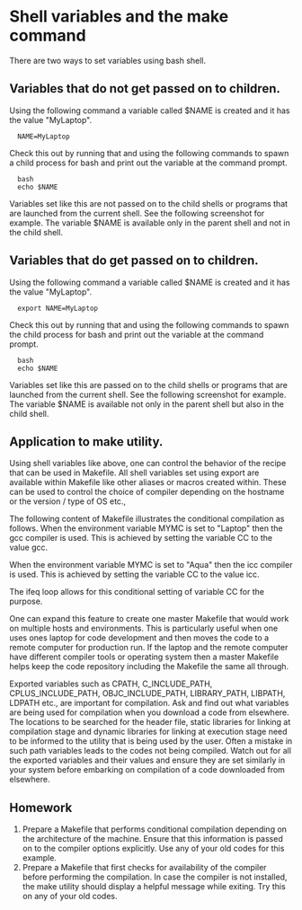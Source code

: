 # Shell variables and the make command

There are two ways to set variables using bash shell.

## Variables that do not get passed on to children.

Using the following command a variable called \$NAME is created and it has the value "MyLaptop".

      NAME=MyLaptop

Check this out by running that and using the following commands to spawn a child process for bash and print out the variable at the command prompt.

      bash
      echo $NAME

Variables set like this are not passed on to the child shells or programs that are launched from the current shell. See the following screenshot for example. The variable \$NAME is available only in the parent shell and not in the child shell.

## Variables that do get passed on to children.

Using the following command a variable called \$NAME is created and it has the value "MyLaptop".

      export NAME=MyLaptop

Check this out by running that and using the following commands to spawn the child process for bash and print out the variable at the command prompt.

      bash
      echo $NAME

Variables set like this are passed on to the child shells or programs that are launched from the current shell. See the following screenshot for example. The variable \$NAME is available not only in the parent shell but also in the child shell.

## Application to make utility.

Using shell variables like above, one can control the behavior of the recipe that can be used in Makefile. All shell variables set using export are available within Makefile like other aliases or macros created within. These can be used to control the choice of compiler depending on the hostname or the version / type of OS etc.,

The following content of Makefile illustrates the conditional compilation as follows. When the environment variable MYMC is set to "Laptop" then the gcc compiler is used. This is achieved by setting the variable CC to the value gcc.

When the environment variable MYMC is set to "Aqua" then the icc compiler is used. This is achieved by setting the variable CC to the value icc.

The ifeq loop allows for this conditional setting of variable CC for the purpose.  

One can expand this feature to create one master Makefile that would work on multiple hosts and environments. This is particularly useful when one uses ones laptop for code development and then moves the code to a remote computer for production run. If the laptop and the remote computer have different compiler tools or operating system then a master Makefile helps keep the code repository including the Makefile the same all through.


Exported variables such as CPATH, C\_INCLUDE\_PATH, CPLUS\_INCLUDE\_PATH, OBJC\_INCLUDE\_PATH, LIBRARY\_PATH, LIBPATH, LDPATH etc., are important for compilation. Ask and find out what variables are being used for compilation when you download a code from elsewhere. The locations to be searched for the header file, static libraries for linking at compilation stage and dynamic libraries for linking at execution stage need to be informed to the utility that is being used by the user. Often a mistake in such path variables leads to the codes not being compiled. Watch out for all the exported variables and their values and ensure they are set similarly in your system before embarking on compilation of a code downloaded from elsewhere.

## Homework

1. Prepare a Makefile that performs conditional compilation depending on the architecture of the machine. Ensure that this information is passed on to the compiler options explicitly. Use any of your old codes for this example.
2. Prepare a Makefile that first checks for availability of the compiler before performing the compilation. In case the compiler is not installed, the make utility should display a helpful message while exiting. Try this on any of your old codes.

